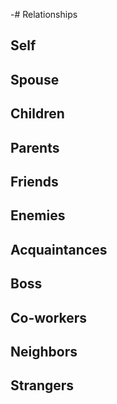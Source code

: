 -# Relationships

## Self

## Spouse

## Children

## Parents

## Friends

## Enemies

## Acquaintances

## Boss

## Co-workers

## Neighbors

## Strangers